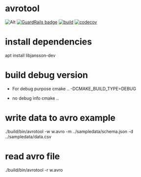 # avrotool

![Alt](https://repobeats.axiom.co/api/embed/377a1d5f89a2d9e278e710704e9431bff29512c5.svg "Repobeats analytics image")
[![GuardRails badge](https://api.guardrails.io/v2/badges/sangshuduo/avrotool.svg?token=cd10015d41dc47b92a9176f17fa71533e42d61992d522b1df19319785debc7ce&provider=github)](https://dashboard.guardrails.io/gh/sangshuduo/79732)
[![build](https://github.com/sangshuduo/avrotool/actions/workflows/build.yml/badge.svg?branch=develop)](https://github.com/sangshuduo/avrotool/actions/workflows/build.yml)
[![codecov](https://codecov.io/gh/sangshuduo/avrotool/branch/develop/graph/badge.svg?token=RLFBKDE5HO)](https://codecov.io/gh/sangshuduo/avrotool)

# install dependencies
apt install libjansson-dev

# build debug version
- For debug purpose
cmake .. -DCMAKE_BUILD_TYPE=DEBUG

- no debug info
cmake ..

# write data to avro example
./build/bin/avrotool -w w.avro -m ../sampledata/schema.json -d ../sampledata/data.csv

# read avro file
./build/bin/avrotool -r w.avro
